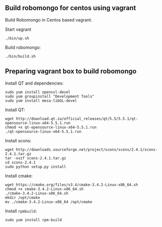 ## Build robomongo for centos using vagrant

Build Robomongo in Centos based vagrant.

Start vagrant
```
./bin/up.sh
```
Build robomongo:
```
./bin/build.sh
```

## Preparing vagrant box to build robomongo

Install QT and dependencies:

```
sudo yum install openssl-devel
sudo yum groupinstall "Development Tools"
sudo yum install mesa-libGL-devel
```

Install QT:

```
wget http://download.qt.io/official_releases/qt/5.5/5.5.1/qt-opensource-linux-x64-5.5.1.run
chmod +x qt-opensource-linux-x64-5.5.1.run
./qt-opensource-linux-x64-5.5.1.run
```

Install scons:

```
wget http://downloads.sourceforge.net/project/scons/scons/2.4.1/scons-2.4.1.tar.gz
tar -xvzf scons-2.4.1.tar.gz
cd scons-2.4.1
sudo python setup.py install
```

Install cmake:
```
wget https://cmake.org/files/v3.4/cmake-3.4.2-Linux-x86_64.sh
chmod +x cmake-3.4.2-Linux-x86_64.sh
./cmake-3.4.2-Linux-x86_64.sh
mkdir /opt/cmake
mv ./cmake-3.4.2-Linux-x86_64 /opt/cmake
```

Install `rpmbuild`:
```
sudo yum install rpm-build
```
